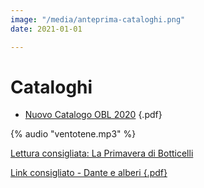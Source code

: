 ```yaml
---
image: "/media/anteprima-cataloghi.png"
date: 2021-01-01

---
```

# Cataloghi

* [Nuovo Catalogo OBL 2020](/media/catal-agg-giugno-2020-full.pdf) {.pdf}

{% audio "ventotene.mp3" %}

[Lettura consigliata: La Primavera di Botticelli](https://www.guidaturistica-michelebusillo.com/it/dettagli-di-primavera/)

[Link consigliato - Dante e alberi {.pdf}](/media/dante-e-alberi.pdf "Alberi e Dante")